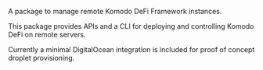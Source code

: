 A package to manage remote Komodo DeFi Framework instances.

This package provides APIs and a CLI for deploying and controlling
Komodo DeFi on remote servers.

Currently a minimal DigitalOcean integration is included for proof of
concept droplet provisioning.

